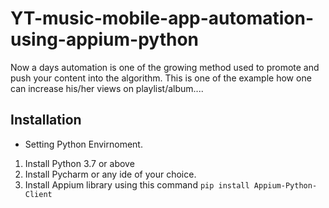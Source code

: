 # YT-music-mobile-app-automation-using-appium-python
Now a days automation is one of the growing method used to promote and push your content into the algorithm.
This is one of the example how one can increase his/her views on playlist/album....

## Installation

- Setting Python Envirnoment.
1. Install Python 3.7 or above
2. Install Pycharm or any ide of your choice.
3. Install Appium library using this command ```pip install Appium-Python-Client```
